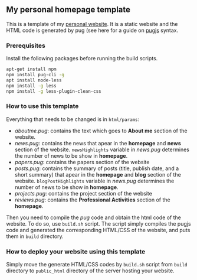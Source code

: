 ## My personal homepage template

This is a template of my [personal website](http://www.cs.ucr.edu/~ajaha004/). It is a static website and the HTML code is generated by pug (see here for a guide on [pugjs]([pug](https://pugjs.org/api/getting-started.html)) syntax.

### Prerequisites 

Install the following packages before running the build scripts.
```bash
apt-get install npm
npm install pug-cli -g
apt install node-less
npm install -g less
npm install -g less-plugin-clean-css
```

### How to use this template

Everything that needs to be changed is in ```html/params```:

- *aboutme.pug*: contains the text which goes to **About me** section of the website.
- *news.pug*: contains the news that apear in the **homepage** and **news** section of the website. ```newsHighlights``` variable in *news.pug* determines the number of news to be show in **homepage**.
- *papers.pug*: contains the papers section of the website
- *posts.pug*: contains the summary of posts (title, publish date, and a short summary) that apear in the **homepage** and **blog** section of the website. ```blogPostHighlights``` variable in *news.pug* determines the number of news to be show in **homepage**.
- *projects.pug*: contains the project section of the website
- *reviews.pug*: contains the **Professional Activities** section of the **homepage**.

Then you need to compile the *pug* code and obtain the html code of the website. To do so, use ```build.sh``` script. The script simply compiles the pugjs code and generated the corresponding HTML/CSS of the website, and puts them in ```build``` directory. 

### How to deploy your website using this template
Simply move the generate HTML/CSS codes by ```build.sh``` script from ```build``` directory to ```public_html``` directory of the server hosting your website. 
